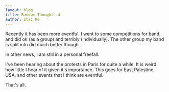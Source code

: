 ```yaml
---
layout: blog
title: Random Thoughts 4
author: Itzz Me
---
```


Recently it has been more eventful. I went to some competitions for band, and did ok (as a group) and terribly (individually). The other group my band is split into did much better though.

In other news, I am still in a personal freefall.

I've been hearing about the protests in Paris for quite a while. It is weird how little I hear of it given it's importance. This goes for East Palestine, USA, and other events that I think are eventful.

That's all.
